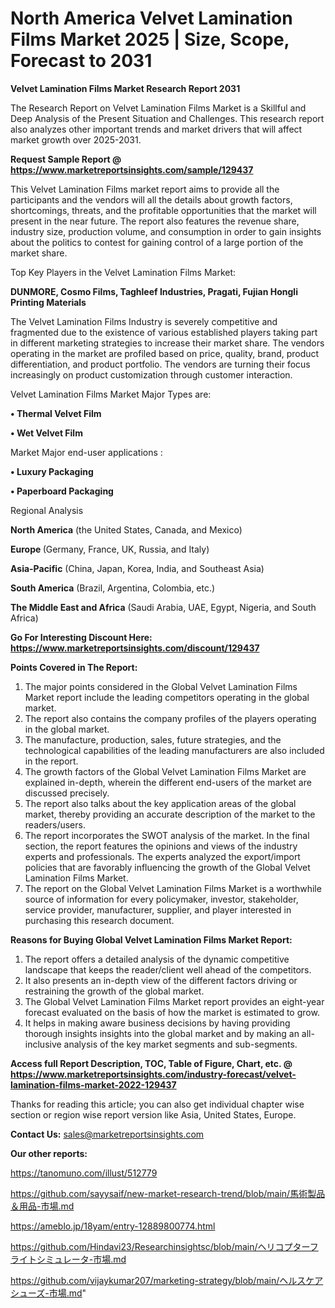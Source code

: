 # North America Velvet Lamination Films Market 2025 | Size, Scope, Forecast to 2031

<strong>Velvet Lamination Films Market Research Report 2031</strong>

The Research Report on Velvet Lamination Films Market is a Skillful and Deep Analysis of the Present Situation and Challenges. This research report also analyzes other important trends and market drivers that will affect market growth over 2025-2031.

<strong>Request Sample Report @ <a href=https://www.marketreportsinsights.com/sample/129437>https://www.marketreportsinsights.com/sample/129437</a></strong>

This Velvet Lamination Films market report aims to provide all the participants and the vendors will all the details about growth factors, shortcomings, threats, and the profitable opportunities that the market will present in the near future. The report also features the revenue share, industry size, production volume, and consumption in order to gain insights about the politics to contest for gaining control of a large portion of the market share.

Top Key Players in the Velvet Lamination Films Market:

<strong>DUNMORE, Cosmo Films, Taghleef Industries, Pragati, Fujian Hongli Printing Materials</strong>

The Velvet Lamination Films Industry is severely competitive and fragmented due to the existence of various established players taking part in different marketing strategies to increase their market share. The vendors operating in the market are profiled based on price, quality, brand, product differentiation, and product portfolio. The vendors are turning their focus increasingly on product customization through customer interaction.

Velvet Lamination Films Market Major Types are:

<strong>• Thermal Velvet Film

• Wet Velvet Film</strong>

Market Major end-user applications :

<strong>• Luxury Packaging

• Paperboard Packaging</strong>

Regional Analysis

</u><strong><b>North America</b></strong> (the United States, Canada, and Mexico)

<strong><b>Europe </b></strong>(Germany, France, UK, Russia, and Italy)

<strong><b>Asia-Pacific</b></strong> (China, Japan, Korea, India, and Southeast Asia)

<strong><b>South America</b></strong> (Brazil, Argentina, Colombia, etc.)

<strong><b>The Middle East and Africa</b></strong> (Saudi Arabia, UAE, Egypt, Nigeria, and South Africa)

<strong>Go For Interesting Discount Here: <a href=https://www.marketreportsinsights.com/discount/129437>https://www.marketreportsinsights.com/discount/129437</a></strong>

<strong>Points Covered in The Report:</strong>
<ol>
  <li>The major points considered in the Global Velvet Lamination Films Market report include the leading competitors operating in the global market.</li>
  <li>The report also contains the company profiles of the players operating in the global market.</li>
  <li>The manufacture, production, sales, future strategies, and the technological capabilities of the leading manufacturers are also included in the report.</li>
  <li>The growth factors of the Global Velvet Lamination Films Market are explained in-depth, wherein the different end-users of the market are discussed precisely.</li>
  <li>The report also talks about the key application areas of the global market, thereby providing an accurate description of the market to the readers/users.</li>
  <li>The report incorporates the SWOT analysis of the market. In the final section, the report features the opinions and views of the industry experts and professionals. The experts analyzed the export/import policies that are favorably influencing the growth of the Global Velvet Lamination Films Market.</li>
  <li>The report on the Global Velvet Lamination Films Market is a worthwhile source of information for every policymaker, investor, stakeholder, service provider, manufacturer, supplier, and player interested in purchasing this research document.</li>
</ol>
<strong>Reasons for Buying Global Velvet Lamination Films Market Report:</strong>

<ol>
  <li>The report offers a detailed analysis of the dynamic competitive landscape that keeps the reader/client well ahead of the competitors.</li>
  <li>It also presents an in-depth view of the different factors driving or restraining the growth of the global market.</li>
  <li>The Global Velvet Lamination Films Market report provides an eight-year forecast evaluated on the basis of how the market is estimated to grow.</li>
  <li>It helps in making aware business decisions by having providing thorough insights insights into the global market and by making an all-inclusive analysis of the key market segments and sub-segments.</li>
</ol>
<strong>Access full Report Description, TOC, Table of Figure, Chart, etc. @ <a href=https://www.marketreportsinsights.com/industry-forecast/velvet-lamination-films-market-2022-129437>https://www.marketreportsinsights.com/industry-forecast/velvet-lamination-films-market-2022-129437</a></strong>


Thanks for reading this article; you can also get individual chapter wise section or region wise report version like Asia, United States, Europe.

<strong>Contact Us:</strong>
sales@marketreportsinsights.com

<strong>Our other reports:</strong>

<a href=https://tanomuno.com/illust/512779>https://tanomuno.com/illust/512779</a>

<a href=https://github.com/sayysaif/new-market-research-trend/blob/main/馬術製品＆用品-市場.md>https://github.com/sayysaif/new-market-research-trend/blob/main/馬術製品＆用品-市場.md</a>

<a href=https://ameblo.jp/18yam/entry-12889800774.html>https://ameblo.jp/18yam/entry-12889800774.html</a>

<a href=https://github.com/Hindavi23/Researchinsightsc/blob/main/ヘリコプターフライトシミュレータ-市場.md>https://github.com/Hindavi23/Researchinsightsc/blob/main/ヘリコプターフライトシミュレータ-市場.md</a>

<a href=https://github.com/vijaykumar207/marketing-strategy/blob/main/ヘルスケアシューズ-市場.md>https://github.com/vijaykumar207/marketing-strategy/blob/main/ヘルスケアシューズ-市場.md</a>"
